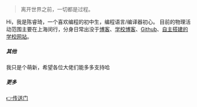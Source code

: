 > 离开世界之前，一切都是过程。

Hi，我是陈睿琦，一个喜欢编程的初中生，编程语言/编译器初心。
目前的物理活动范围主要在上海闵行，分身日常出没于[博客](https://crqblog.github.io)、[学校博客](https://aboutqbsz.github.io)、[Github](https://github.com/qbsz)、[自主搭建的学校网站](https://qbsz.github.io)。

##### 其他
我只是个萌新，希望各位大佬们能多多支持哈

##### 更多
[👉传送门](https://crq.js.org/moreabout/#/)
